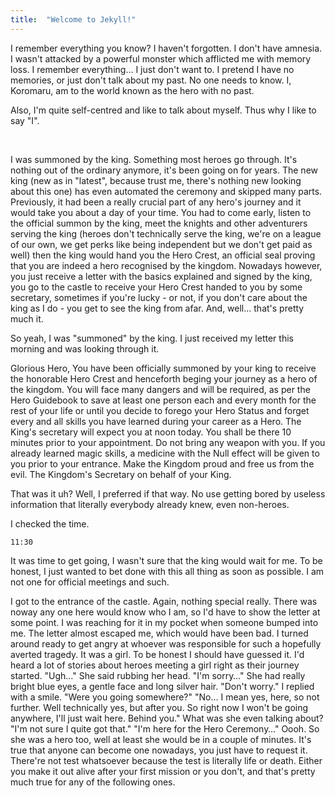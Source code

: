 ```yaml
---
title:  "Welcome to Jekyll!"
---
```


I remember everything you know?
I haven't forgotten.
I don't have amnesia.
I wasn't attacked by a powerful monster which afflicted me with memory loss.
I remember everything… I just don't want to.
I pretend I have no memories, or just don't talk about my past. No one needs to know.
I, Koromaru, am to the world known as the hero with no past.

Also, I'm quite self-centred and like to talk about myself. Thus why I like to say "I".

                                                                                                    

I was summoned by the king. Something most heroes go through. It's nothing out of the ordinary anymore, it's been going on for years. The new king (new as in "latest", because trust me, there's nothing new looking about this one) has even automated the ceremony and skipped many parts. Previously, it had been a really crucial part of any hero's journey and it would take you about a day of your time. You had to come early, listen to the official summon by the king, meet the knights and other adventurers serving the king (heroes don't technically serve the king, we're on a league of our own, we get perks like being independent but we don't get paid as well) then the king would hand you the Hero Crest, an official seal proving that you are indeed a hero recognised by the kingdom. Nowadays however, you just receive a letter with the basics explained and signed by the king, you go to the castle to receive your Hero Crest handed to you by some secretary, sometimes if you're lucky - or not, if you don't care about the king as I do - you get to see the king from afar. And, well… that's pretty much it.

So yeah, I was "summoned" by the king. I just received my letter this morning and was looking through it.

Glorious Hero,
You have been officially summoned by your king to receive the honorable Hero Crest and henceforth beging your journey as a hero of the kingdom. You will face many dangers and will be required, as per the Hero Guidebook to save at least one person each and every month for the rest of your life or until you decide to forego your Hero Status and forget every and all skills you have learned during your career as a Hero.
The King's secretary will expect you at noon today. You shall be there 10 minutes prior to your appointment. Do not bring any weapon with you. If you already learned magic skills, a medicine with the Null effect will be given to you prior to your entrance.
Make the Kingdom proud and free us from the evil.
The Kingdom's Secretary on behalf of your King.

That was it uh? Well, I preferred if that way. No use getting bored by useless information that literally everybody already knew, even non-heroes.

I checked the time.

	11:30

It was time to get going, I wasn't sure that the king would wait for me. To be honest, I just wanted to bet done with this all thing as soon as possible. I am not one for official meetings and such.

I got to the entrance of the castle. Again, nothing special really.
There was noway any one here would know who I am, so I'd have to show the letter at some point.
I was reaching for it in my pocket when someone bumped into me.
The letter almost escaped me, which would have been bad. I turned around ready to get angry at whoever was responsible for such a hopefully averted tragedy.
It was a girl.
To be honest I should have guessed it.
I'd heard a lot of stories about heroes meeting a girl right as their journey started.
"Ugh…"
She said rubbing her head.
"I'm sorry…"
She had really bright blue eyes, a gentle face and long silver hair.
"Don't worry."
I replied with a smile.
"Were you going somewhere?"
"No… I mean yes, here, so not further. Well technically yes, but after you. So right now I won't be going anywhere, I'll just wait here. Behind you."
What was she even talking about?
"I'm not sure I quite got that."
"I'm here for the Hero Ceremony…"
Oooh. So she was a hero too, well at least she would be in a couple of minutes. It's true that anyone can become one nowadays, you just have to request it. There're not test whatsoever because the test is literally life or death. Either you make it out alive after your first mission or you don't, and that's pretty much true for any of the following ones.
